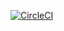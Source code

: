 [![CircleCI](https://circleci.com/gh/Niksel00/ajs-typescript-lesson-12-task-1/tree/master.svg?style=svg)](https://circleci.com/gh/Niksel00/ajs-typescript-lesson-12-task-1/tree/master)
